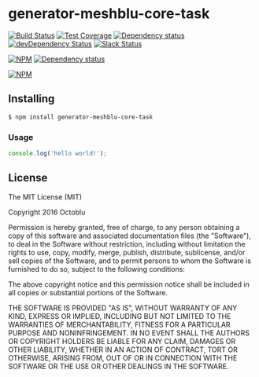 # generator-meshblu-core-task

[![Build Status](https://travis-ci.org/octoblu/meshblu-core-task-enqueue-jobs-for-forward-unregister-received.svg?branch=master)](https://travis-ci.org/octoblu/meshblu-core-task-enqueue-jobs-for-forward-unregister-received)
[![Test Coverage](https://codecov.io/gh/octoblu/meshblu-core-task-enqueue-jobs-for-forward-unregister-received/branch/master/graph/badge.svg)](https://codecov.io/gh/octoblu/meshblu-core-task-enqueue-jobs-for-forward-unregister-received)
[![Dependency status](http://img.shields.io/david/octoblu/meshblu-core-task-enqueue-jobs-for-forward-unregister-received.svg?style=flat)](https://david-dm.org/octoblu/meshblu-core-task-enqueue-jobs-for-forward-unregister-received)
[![devDependency Status](http://img.shields.io/david/dev/octoblu/meshblu-core-task-enqueue-jobs-for-forward-unregister-received.svg?style=flat)](https://david-dm.org/octoblu/meshblu-core-task-enqueue-jobs-for-forward-unregister-received#info=devDependencies)
[![Slack Status](http://community-slack.octoblu.com/badge.svg)](http://community-slack.octoblu.com)

[![NPM](https://nodei.co/npm/meshblu-core-task-enqueue-jobs-for-forward-unregister-received.svg?style=flat)](https://npmjs.org/package/meshblu-core-task-enqueue-jobs-for-forward-unregister-received)
[![Dependency status](http://img.shields.io/david/octoblu/generator-meshblu-core-task.svg?style=flat)](https://david-dm.org/octoblu/generator-meshblu-core-task)

[![NPM](https://nodei.co/npm/generator-meshblu-core-task.svg?style=flat)](https://npmjs.org/package/generator-meshblu-core-task)

## Installing

```bash
$ npm install generator-meshblu-core-task
```

### Usage

```javascript
console.log('hello world!');
```

## License

The MIT License (MIT)

Copyright 2016 Octoblu

Permission is hereby granted, free of charge, to any person obtaining a copy
of this software and associated documentation files (the "Software"), to deal
in the Software without restriction, including without limitation the rights
to use, copy, modify, merge, publish, distribute, sublicense, and/or sell
copies of the Software, and to permit persons to whom the Software is
furnished to do so, subject to the following conditions:

The above copyright notice and this permission notice shall be included in all
copies or substantial portions of the Software.

THE SOFTWARE IS PROVIDED "AS IS", WITHOUT WARRANTY OF ANY KIND, EXPRESS OR
IMPLIED, INCLUDING BUT NOT LIMITED TO THE WARRANTIES OF MERCHANTABILITY,
FITNESS FOR A PARTICULAR PURPOSE AND NONINFRINGEMENT. IN NO EVENT SHALL THE
AUTHORS OR COPYRIGHT HOLDERS BE LIABLE FOR ANY CLAIM, DAMAGES OR OTHER
LIABILITY, WHETHER IN AN ACTION OF CONTRACT, TORT OR OTHERWISE, ARISING FROM,
OUT OF OR IN CONNECTION WITH THE SOFTWARE OR THE USE OR OTHER DEALINGS IN THE
SOFTWARE.
